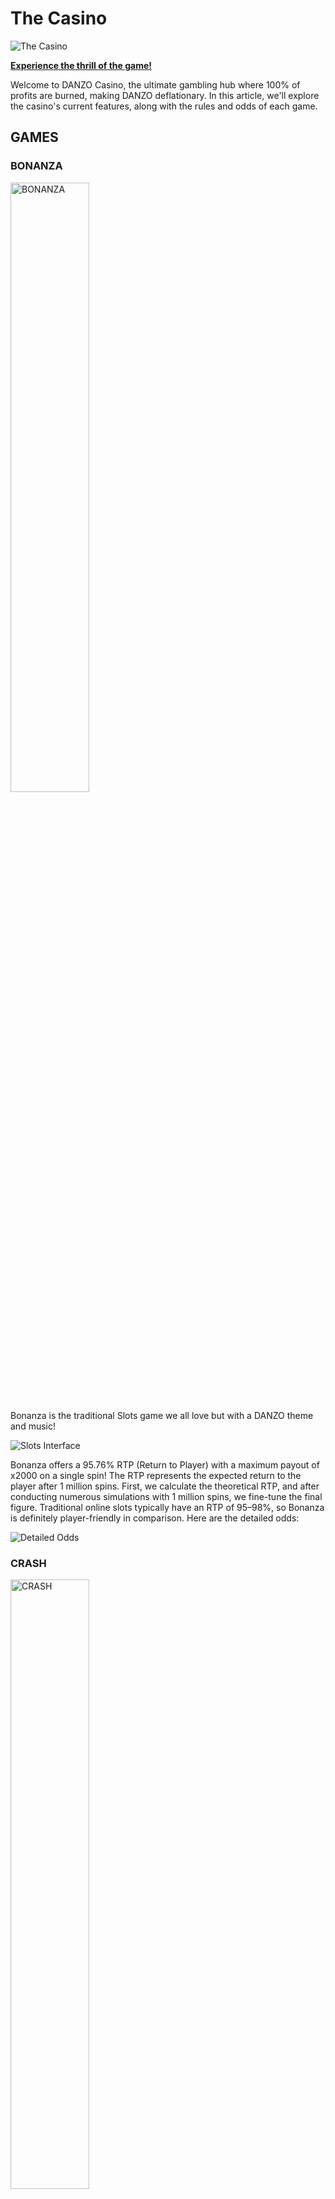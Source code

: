 # The Casino

![The Casino](../images/Casino.jpg)

**[Experience the thrill of the game!](https://danzo.gg/games)**

Welcome to DANZO Casino, the ultimate gambling hub where 100% of profits are burned, making DANZO deflationary. In this article, we'll explore the casino's current features, along with the rules and odds of each game.

## GAMES

### BONANZA

<img src="../images/slots.webp" alt="BONANZA" width="50%">

Bonanza is the traditional Slots game we all love but with a DANZO theme and music!

![Slots Interface](../images/slots2.webp)

Bonanza offers a 95.76% RTP (Return to Player) with a maximum payout of x2000 on a single spin! The RTP represents the expected return to the player after 1 million spins. First, we calculate the theoretical RTP, and after conducting numerous simulations with 1 million spins, we fine-tune the final figure. Traditional online slots typically have an RTP of 95–98%, so Bonanza is definitely player-friendly in comparison. Here are the detailed odds:

![Detailed Odds](../images/slots3.webp)

### CRASH

<img src="../images/crash1.webp" alt="CRASH" width="50%">

Crash is the most popular and most played game. It gives you the full experience of trading a shitcoin in just a few seconds — no need for buyers to pump the number up, and no need for exit liquidity to cash in your profits!

The concept is simple: the number goes up until it crashes. If you manage to cash out before the crash, you earn profits equal to your bet multiplied by the current multiplier at the time of your exit.

![Crash Interface](../images/crash2.webp)

**ODDS:**

Odds are calculated with the following formula:

<img src="../images/crash3.webp" alt="Crash Formula" width="50%">

Adding the house edge we get a 96% RTP with a maximum return of x5000.

### BLACKJACK

<img src="../images/blackjack1.webp" alt="BLACKJACK" width="50%">

BLACKJACK is the most popular table game to the Casino! We've crafted the best rules to ensure you have the most fun. It's a continuously shuffled 6 deck game!

![Blackjack Interface](../images/blackjack2.webp)

The full list of rules can be found in-game at all times.

### ROULETTE

Master the classic European roulette by predicting where the ball will land and winning accordingly.

<img src="../images/roulette1.jpg" alt="DANZO ROULETTE" width="650">

**Key statistics**

The game offers a return to player of 97.3 percent, giving the house an edge of 2.7 percent. The wheel contains thirty‑seven pockets numbered from zero to thirty‑six.

**How the game works**

Roulette follows the traditional single‑zero European format. You place a wager on the pocket where a small ball will come to rest after the wheel is spun. The wheel's thirty‑seven pockets alternate between purple and black, except for the single zero, which is neutral and counted as neither even nor odd. If the ball lands in the pocket you predicted, you receive a payout based on the bet type you selected.

![Roulette Interface](../images/roulette2.png)

### PLINKO

Plinko is a fast‑paced game of chance in which you drop a ball from the top of a pegboard. As the ball bounces off pegs, it randomly shifts left or right until it reaches one of the pockets at the bottom. The pocket's multiplier is applied to your stake to determine your payout.

![PLINKO](../images/plinko1.png)

**Risk levels**

Before each round you choose a risk level: Easy, Medium, or Hard.

- **Easy** offers the narrowest payout spread, topping out at roughly five‑and‑a‑half times your bet.
- **Medium** widens the range, with a potential thirty‑three‑times return.
- **Hard** introduces extreme volatility—returns can be as high as one‑thousand times the stake or as low as a small fraction of it.

**Bet amount**

Set your wager with the plus and minus controls. The current stake is displayed in ADA. You may adjust the amount before every ball drop.

**Auto‑bet option**

If you prefer continuous play, enable Auto Bet. The game will automatically place and drop consecutive bets using your chosen settings until you disable the feature or your balance runs out.

![Plinko Interface](../images/plinko2.png)

---

Always play responsibly with the goal of having fun!

Don't forget, everything is accessible via mobile as long as you visit the DANZO APP using your wallet's browser!

**SEE YOU AT THE LEADERBOARDS!**

<img src="../images/gamesend.webp" alt="See you at the leaderboards" width="600">
